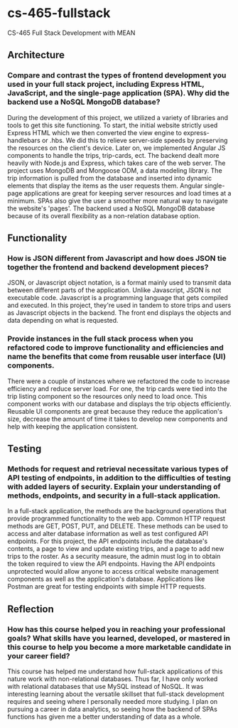 # cs-465-fullstack
CS-465 Full Stack Development with MEAN
## **Architecture**
### Compare and contrast the types of frontend development you used in your full stack project, including Express HTML, JavaScript, and the single-page application (SPA). Why did the backend use a NoSQL MongoDB database?
  During the development of this project, we utilized a variety of libraries and tools to get this site functioning. To start, the initial website strictly used Express HTML which we then converted the view engine to express-handlebars or .hbs. We did this to relieve server-side speeds by preserving the resources on the client's device. Later on, we implemented Angular JS components to handle the trips, trip-cards, ect. The backend dealt more heavily with Node.js and Express, which takes care of the web server. The project uses MongoDB and Mongoose ODM, a data modeling library. The trip information is pulled from the database and inserted into dynamic elements that display the items as the user requests them. Angular single-page applications are great for keeping server resources and load times at a minimum. SPAs also give the user a smoother more natural way to navigate the website's 'pages'. The backend used a NoSQL MongoDB database because of its overall flexibility as a non-relation database option. 
## **Functionality**
### How is JSON different from Javascript and how does JSON tie together the frontend and backend development pieces?
  JSON, or Javascript object notation, is a format mainly used to transmit data between different parts of the application. Unlike Javascript, JSON is not executable code. Javascript is a programming language that gets compiled and executed. In this project, they're used in tandem to store trips and users as Javascript objects in the backend. The front end displays the objects and data depending on what is requested. 
### Provide instances in the full stack process when you refactored code to improve functionality and efficiencies and name the benefits that come from reusable user interface (UI) components.
  There were a couple of instances where we refactored the code to increase efficiency and reduce server load. For one, the trip cards were tied into the trip listing component so the resources only need to load once. This component works with our database and displays the trip objects efficiently. Reusable UI components are great because they reduce the application's size, decrease the amount of time it takes to develop new components and help with keeping the application consistent. 
## **Testing**
### Methods for request and retrieval necessitate various types of API testing of endpoints, in addition to the difficulties of testing with added layers of security. Explain your understanding of methods, endpoints, and security in a full-stack application.
  In a full-stack application, the methods are the background operations that provide programmed functionality to the web app. Common HTTP request methods are GET, POST, PUT, and DELETE. These methods can be used to access and alter database information as well as test configured API endpoints. For this project, the API endpoints include the database's contents, a page to view and update existing trips, and a page to add new trips to the roster. As a security measure, the admin must log in to obtain the token required to view the API endpoints. Having the API endpoints unprotected would allow anyone to access critical website management components as well as the application's database. Applications like Postman are great for testing endpoints with simple HTTP requests.
## **Reflection**
### How has this course helped you in reaching your professional goals? What skills have you learned, developed, or mastered in this course to help you become a more marketable candidate in your career field?
  This course has helped me understand how full-stack applications of this nature work with non-relational databases. Thus far, I have only worked with relational databases that use MySQL instead of NoSQL. It was interesting learning about the versatile skillset that full-stack development requires and seeing where I personally needed more studying. I plan on pursuing a career in data analytics, so seeing how the backend of SPAs functions has given me a better understanding of data as a whole.
